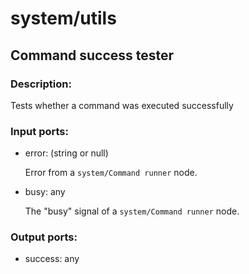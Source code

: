 # system/utils

## Command success tester

### Description:
Tests whether a command was executed successfully

### Input ports: 
* error: (string or null)

    Error from a `system/Command runner` node.


* busy: any

    The "busy" signal of a `system/Command runner` node.


### Output ports: 
* success: any

